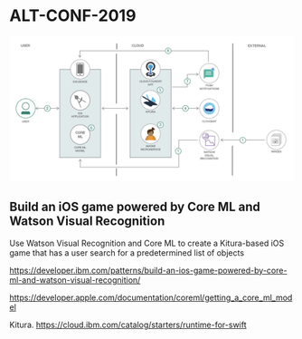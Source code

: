 # ALT-CONF-2019


<img src="Watson_ML.png">

## Build an iOS game powered by Core ML and Watson Visual Recognition

Use Watson Visual Recognition and Core ML to create a Kitura-based iOS game 
that has a  user search for a predetermined list of objects

https://developer.ibm.com/patterns/build-an-ios-game-powered-by-core-ml-and-watson-visual-recognition/

https://developer.apple.com/documentation/coreml/getting_a_core_ml_model

Kitura.  https://cloud.ibm.com/catalog/starters/runtime-for-swift
